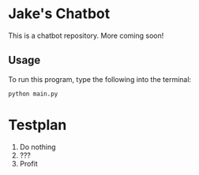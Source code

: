 # Jake's Chatbot

This is a chatbot repository. More coming soon!

## Usage

To run this program, type the following into the terminal:

```shell
python main.py
```
# Testplan
1. Do nothing
2. ???
3. Profit
